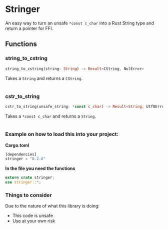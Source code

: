 # Stringer

An easy way to turn an unsafe `*const c_char` into a Rust String type and return a pointer for FFI.

## Functions

### string_to_cstring
```rust
string_to_cstring(string: String) -> Result<CString, NulError>
```
Takes a `String` and returns a `CString`.
#
### cstr_to_string
```rust
cstr_to_string(unsafe_string: *const c_char) -> Result<String, Utf8Error>
```
Takes a `*const c_char` and returns a `String`.
#
### Example on how to load this into your project:

**Cargo.toml**

```rust
[dependencies]
stringer = "0.2.0"
```

**In the file you need the functions**

```rust
extern crate stringer;
use stringer::*;
```
### Things to consider

Due to the nature of what this library is doing:

* This code is unsafe
* Use at your own risk
